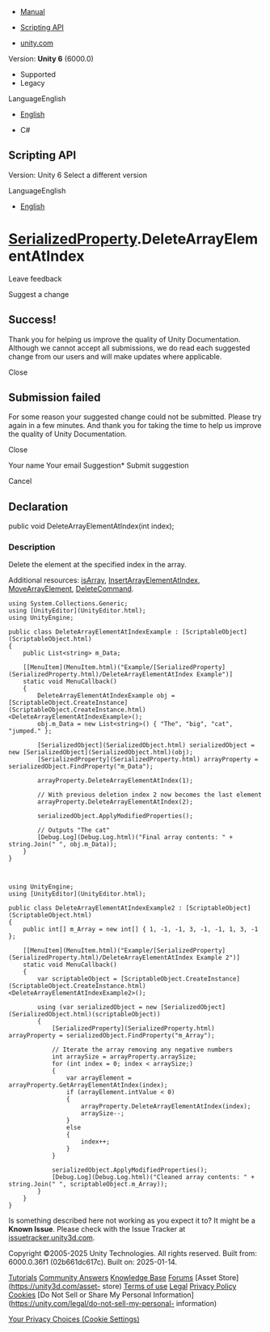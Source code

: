 [ ]()

  * [Manual](../Manual/index.html)
  * [Scripting API](../ScriptReference/index.html)

  * [unity.com](https://unity.com/)

Version: **Unity 6** (6000.0)

  * Supported
  * Legacy

LanguageEnglish

  * [English]()

  * C#

[ ](https://docs.unity3d.com)

## Scripting API

Version: Unity 6 Select a different version

LanguageEnglish

  * [English]()

#  [SerializedProperty](SerializedProperty.html).DeleteArrayElementAtIndex

Leave feedback

Suggest a change

## Success!

Thank you for helping us improve the quality of Unity Documentation. Although
we cannot accept all submissions, we do read each suggested change from our
users and will make updates where applicable.

Close

## Submission failed

For some reason your suggested change could not be submitted. Please <a>try
again</a> in a few minutes. And thank you for taking the time to help us
improve the quality of Unity Documentation.

Close

Your name Your email Suggestion* Submit suggestion

Cancel

[ ]()

## Declaration

public void DeleteArrayElementAtIndex(int index);

### Description

Delete the element at the specified index in the array.

Additional resources: [isArray](SerializedProperty-isArray.html),
[InsertArrayElementAtIndex](SerializedProperty.InsertArrayElementAtIndex.html),
[MoveArrayElement](SerializedProperty.MoveArrayElement.html),
[DeleteCommand](SerializedProperty.DeleteCommand.html).

    
    
    using System.Collections.Generic;
    using [UnityEditor](UnityEditor.html);
    using UnityEngine;  
      
    public class DeleteArrayElementAtIndexExample : [ScriptableObject](ScriptableObject.html)
    {
        public List<string> m_Data;  
      
        [[MenuItem](MenuItem.html)("Example/[SerializedProperty](SerializedProperty.html)/DeleteArrayElementAtIndex Example")]
        static void MenuCallback()
        {
            DeleteArrayElementAtIndexExample obj = [ScriptableObject.CreateInstance](ScriptableObject.CreateInstance.html)<DeleteArrayElementAtIndexExample>();
            obj.m_Data = new List<string>() { "The", "big", "cat", "jumped." };  
      
            [SerializedObject](SerializedObject.html) serializedObject = new [SerializedObject](SerializedObject.html)(obj);
            [SerializedProperty](SerializedProperty.html) arrayProperty = serializedObject.FindProperty("m_Data");  
      
            arrayProperty.DeleteArrayElementAtIndex(1);  
      
            // With previous deletion index 2 now becomes the last element
            arrayProperty.DeleteArrayElementAtIndex(2);  
      
            serializedObject.ApplyModifiedProperties();  
      
            // Outputs "The cat"
            [Debug.Log](Debug.Log.html)("Final array contents: " + string.Join(" ", obj.m_Data));
        }
    }
    
    
    
    using UnityEngine;
    using [UnityEditor](UnityEditor.html);  
      
    public class DeleteArrayElementAtIndexExample2 : [ScriptableObject](ScriptableObject.html)
    {
        public int[] m_Array = new int[] { 1, -1, -1, 3, -1, -1, 1, 3, -1 };  
      
        [[MenuItem](MenuItem.html)("Example/[SerializedProperty](SerializedProperty.html)/DeleteArrayElementAtIndex Example 2")]
        static void MenuCallback()
        {
            var scriptableObject = [ScriptableObject.CreateInstance](ScriptableObject.CreateInstance.html)<DeleteArrayElementAtIndexExample2>();  
      
            using (var serializedObject = new [SerializedObject](SerializedObject.html)(scriptableObject))
            {
                [SerializedProperty](SerializedProperty.html) arrayProperty = serializedObject.FindProperty("m_Array");  
      
                // Iterate the array removing any negative numbers
                int arraySize = arrayProperty.arraySize;
                for (int index = 0; index < arraySize;)
                {
                    var arrayElement = arrayProperty.GetArrayElementAtIndex(index);
                    if (arrayElement.intValue < 0)
                    {
                        arrayProperty.DeleteArrayElementAtIndex(index);
                        arraySize--;
                    }
                    else
                    {
                        index++;
                    }
                }  
      
                serializedObject.ApplyModifiedProperties();
                [Debug.Log](Debug.Log.html)("Cleaned array contents: " + string.Join(" ", scriptableObject.m_Array));
            }
        }
    }
    

Is something described here not working as you expect it to? It might be a
**Known Issue**. Please check with the Issue Tracker at
[issuetracker.unity3d.com](https://issuetracker.unity3d.com).

Copyright ©2005-2025 Unity Technologies. All rights reserved. Built from:
6000.0.36f1 (02b661dc617c). Built on: 2025-01-14.

[Tutorials](https://unity3d.com/learn) [Community
Answers](https://answers.unity3d.com) [Knowledge
Base](https://support.unity3d.com/hc/en-us)
[Forums](https://forum.unity3d.com) [Asset Store](https://unity3d.com/asset-
store) [Terms of use](https://docs.unity3d.com/Manual/TermsOfUse.html)
[Legal](https://unity.com/legal) [Privacy
Policy](https://unity.com/legal/privacy-policy)
[Cookies](https://unity.com/legal/cookie-policy) [Do Not Sell or Share My
Personal Information](https://unity.com/legal/do-not-sell-my-personal-
information)

[Your Privacy Choices (Cookie Settings)](javascript:void\(0\);)

